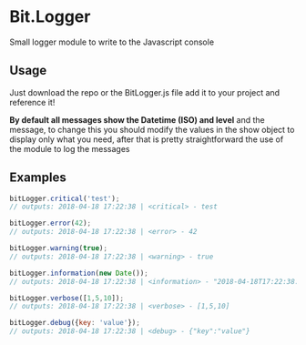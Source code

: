 # Bit.Logger
Small logger module to write to the Javascript console

## Usage
Just download the repo or the BitLogger.js file add it to your project and reference it!

**__By default all messages show the Datetime (ISO) and level__** and the message, to change this you should modify the values in the show object to display only what you need, after that is pretty straightforward the use of the module to log the messages

## Examples

```javascript
bitLogger.critical('test');
// outputs: 2018-04-18 17:22:38 | <critical> - test

bitLogger.error(42);
// outputs: 2018-04-18 17:22:38 | <error> - 42

bitLogger.warning(true);
// outputs: 2018-04-18 17:22:38 | <warning> - true

bitLogger.information(new Date());
// outputs: 2018-04-18 17:22:38 | <information> - "2018-04-18T17:22:38.204Z"

bitLogger.verbose([1,5,10]);
// outputs: 2018-04-18 17:22:38 | <verbose> - [1,5,10]

bitLogger.debug({key: 'value'});
// outputs: 2018-04-18 17:22:38 | <debug> - {"key":"value"}
```
